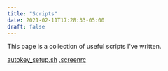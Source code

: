 ```yaml
---
title: "Scripts"
date: 2021-02-11T17:28:33-05:00
draft: false
---
```


This page is a collection of useful scripts I've written.

[autokey_setup.sh](/scripts/autokey_setup.sh)
[.screenrc](/scripts/.screenrc)
